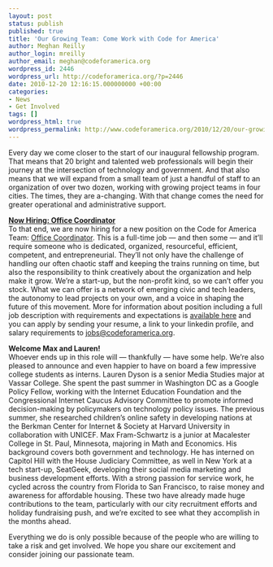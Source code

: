 ```yaml
---
layout: post
status: publish
published: true
title: 'Our Growing Team: Come Work with Code for America'
author: Meghan Reilly
author_login: mreilly
author_email: meghan@codeforamerica.org
wordpress_id: 2446
wordpress_url: http://codeforamerica.org/?p=2446
date: 2010-12-20 12:16:15.000000000 +00:00
categories:
- News
- Get Involved
tags: []
wordpress_html: true
wordpress_permalink: http://www.codeforamerica.org/2010/12/20/our-growing-team-come-work-with-code-for-america/
---
```


<p>Every day we come closer to the start of our inaugural fellowship program. That means that 20 bright and talented web professionals will begin their journey at the intersection of technology and government. And that also means that we will expand from a small team of just a handful of staff to an organization of over two dozen, working with growing project teams in four cities. The times, they are a-changing. With that change comes the need for greater operational and administrative support.</p>
<p><strong><a href="http://codeforamerica.org/jobs">Now Hiring: Office Coordinator</a><br/>
</strong>To that end, we are now hiring for a new position on the Code for America Team: <a href="http://codeforamerica.org/jobs">Office Coordinator</a>. This is a full-time job — and then some — and it’ll require someone who is dedicated, organized, resourceful, efficient, competent, and entrepreneurial. They’ll not only have the challenge of handling our often chaotic staff and keeping the trains running on time, but also the responsibility to think creatively about the organization and help make it grow. We’re a start-up, but the non-profit kind, so we can’t offer you stock. What we can offer is a network of emerging civic and tech leaders, the autonomy to lead projects on your own, and a voice in shaping the future of this movement. More for information about position including a full job description with requirements and expectations is <a href="http://codeforamerica.org/jobs">available here</a> and you can apply by sending your resume, a link to your linkedin profile, and salary requirements to <a href="http://codeforamerica.org/jobs">jobs@codeforamerica.org</a>.</p>
<p><strong>Welcome Max and Lauren!<br/>
</strong>Whoever ends up in this role will — thankfully — have some help. We’re also pleased to announce and even happier to have on board a few impressive college students as interns. Lauren Dyson is a senior Media Studies major at Vassar College. She spent the past summer in Washington DC as a Google Policy Fellow, working with the Internet Education Foundation and the Congressional Internet Caucus Advisory Committee to promote informed decision-making by policymakers on technology policy issues. The previous summer, she researched children’s online safety in developing nations at the Berkman Center for Internet &amp; Society at Harvard University in collaboration with UNICEF. Max Fram-Schwartz is a junior at Macalester College in St. Paul, Minnesota, majoring in Math and Economics. His background covers both government and technology. He has interned on Capitol Hill with the House Judiciary Committee, as well  in New York at a tech start-up, SeatGeek, developing their social media marketing and business development efforts. With a strong passion for service work, he cycled across the country from Florida to San Francisco, to raise money and awareness for affordable housing. These two have already made huge contributions to the team, particularly with our city recruitment efforts and holiday fundraising push, and we’re excited to see what they accomplish in the months ahead.</p>
<p>Everything we do is only possible because of the people who are willing to take a risk and get involved. We hope you share our excitement and consider joining our passionate team.</p>
